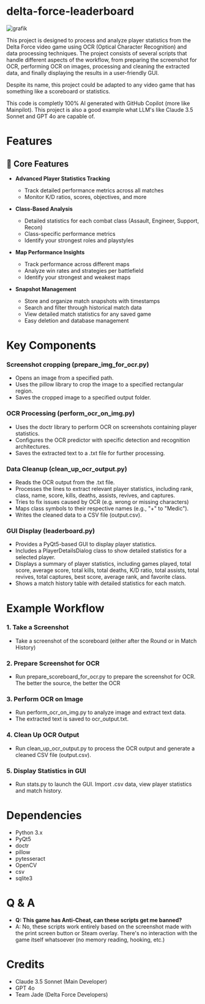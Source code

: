 # delta-force-leaderboard

![grafik](https://github.com/user-attachments/assets/f8326d92-e905-42fb-b038-8d7b9cf656ae)

This project is designed to process and analyze player statistics from the Delta Force video game using OCR (Optical Character Recognition) and data processing techniques. The project consists of several scripts that handle different aspects of the workflow, from preparing the screenshot for OCR, performing OCR on images, processing and cleaning the extracted data, and finally displaying the results in a user-friendly GUI.

Despite its name, this project could be adapted to any video game that has something like a scoreboard or statistics.

This code is completly 100% AI generated with GitHub Copilot (more like Mainpilot). This project is also a good example what LLM's like Claude 3.5 Sonnet and GPT 4o are capable of.

# Features

## 🎯 Core Features
- **Advanced Player Statistics Tracking**
  - Track detailed performance metrics across all matches
  - Monitor K/D ratios, scores, objectives, and more

- **Class-Based Analysis**
  - Detailed statistics for each combat class (Assault, Engineer, Support, Recon)
  - Class-specific performance metrics
  - Identify your strongest roles and playstyles

- **Map Performance Insights**
  - Track performance across different maps
  - Analyze win rates and strategies per battlefield
  - Identify your strongest and weakest maps

- **Snapshot Management**
  - Store and organize match snapshots with timestamps
  - Search and filter through historical match data
  - View detailed match statistics for any saved game
  - Easy deletion and database management

# Key Components

### Screenshot cropping (prepare_img_for_ocr.py)

- Opens an image from a specified path.
- Uses the pillow library to crop the image to a specified rectangular region.
- Saves the cropped image to a specified output folder.

### OCR Processing (perform_ocr_on_img.py)

- Uses the doctr library to perform OCR on screenshots containing player statistics.
- Configures the OCR predictor with specific detection and recognition architectures.
- Saves the extracted text to a .txt file for further processing.

### Data Cleanup (clean_up_ocr_output.py)

- Reads the OCR output from the .txt file.
- Processes the lines to extract relevant player statistics, including rank, class, name, score, kills, deaths, assists, revives, and captures.
- Tries to fix issues caused by OCR (e.g. wrong or missing characters)
- Maps class symbols to their respective names (e.g., "+" to "Medic").
- Writes the cleaned data to a CSV file (output.csv).

### GUI Display (leaderboard.py)

- Provides a PyQt5-based GUI to display player statistics.
- Includes a PlayerDetailsDialog class to show detailed statistics for a selected player.
- Displays a summary of player statistics, including games played, total score, average score, total kills, total deaths, K/D ratio, total assists, total revives, total captures, best score, average rank, and favorite class.
- Shows a match history table with detailed statistics for each match.

# Example Workflow
### 1. Take a Screenshot

- Take a screenshot of the scoreboard (either after the Round or in Match History)

### 2. Prepare Screenshot for OCR

- Run prepare_scoreboard_for_ocr.py to prepare the screenshot for OCR. The better the source, the better the OCR

### 3. Perform OCR on Image

- Run perform_ocr_on_img.py to analyze image and extract text data.
- The extracted text is saved to ocr_output.txt.

### 4. Clean Up OCR Output

- Run clean_up_ocr_output.py to process the OCR output and generate a cleaned CSV file (output.csv).

### 5. Display Statistics in GUI

- Run stats.py to launch the GUI. Import .csv data, view player statistics and match history.

# Dependencies
- Python 3.x
- PyQt5
- doctr
- pillow
- pytesseract
- OpenCV
- csv
- sqlite3

# Q & A
- **Q: This game has Anti-Cheat, can these scripts get me banned?**
- A: No, these scripts work entirely based on the screenshot made with the print screen button or Steam overlay. There's no interaction with the game itself whatsoever (no memory reading, hooking, etc.)

# Credits
- Claude 3.5 Sonnet (Main Developer)
- GPT 4o
- Team Jade (Delta Force Developers)

